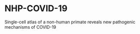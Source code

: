 # NHP-COVID-19
Single-cell atlas of a non-human primate reveals new pathogenic mechanisms of COVID-19
